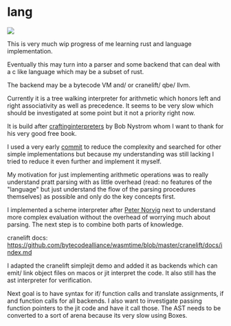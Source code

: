 # lang

![](https://github.com/benmkw/my_lang/workflows/CI/badge.svg)

This is very much wip progress of me learning rust and language implementation.

Eventually this may turn into a parser and some backend that can deal with a c like language which may be a subset of rust.

The backend may be a bytecode VM and/ or cranelift/ qbe/ llvm.

Currently it is a tree walking interpreter for arithmetic which honors left and right associativity as well as precedence.
It seems to be very slow which should be investigated at some point but it not a priority right now.

It is build after [craftinginterpreters](https://github.com/munificent/craftinginterpreters) by Bob Nystrom whom I want to thank for his very good free book.

I used a very early [commit](https://github.com/munificent/craftinginterpreters/blob/17b744787a296e9dd57ac7b1af87486da4ca7f2f/c/compiler.c) to reduce the complexity and searched for other simple implementations but because my understanding was still lacking I tried to reduce it even further and implement it myself.

My motivation for just implementing arithmetic operations was to really understand pratt parsing with as little overhead (read: no features of the "language" but just understand the flow of the parsing procedures themselves) as possible and only do the key concepts first.

I implemented a scheme interpreter after [Peter Norvig](https://norvig.com/lispy.html) next to understand more complex evaluation without the overhead of worrying much about parsing. The next step is to combine both parts of knowledge.


cranelift docs:
https://github.com/bytecodealliance/wasmtime/blob/master/cranelift/docs/index.md

I adapted the cranelift simplejit demo and added it as backends which can emit/ link object files on macos or jit interpret the code.
It also still has the ast interpreter for verification.

Next goal is to have syntax for if/ function calls and translate assignments, if and function calls for all backends.
I also want to investigate passing function pointers to the jit code and have it call those.
The AST needs to be converted to a sort of arena because its very slow using Boxes.
